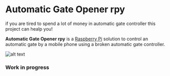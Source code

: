 # Automatic Gate Opener rpy

if you are tired to spend a lot of money in automatic gate controller this project can healp you!

**Automatic Gate Opener rpy** is a [Raspberry Pi](https://www.raspberrypi.org/) solution to control an automatic gate by a mobile phone using a broken automatic gate controller.

![alt text](https://github.com/sdrabb/automatic-gate-opener-rpy/blob/master/img/circuit.JPG)


### Work in progress
